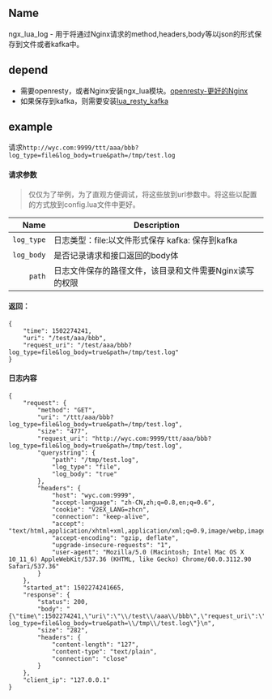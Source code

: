 ## Name


ngx_lua_log - 用于将通过Nginx请求的method,headers,body等以json的形式保存到文件或者kafka中。

## depend

* 需要openresty，或者Nginx安装ngx_lua模块。[openresty-更好的Nginx](https://github.com/openresty)
* 如果保存到kafka，则需要安装[lua_resty_kafka](https://github.com/doujiang24/lua-resty-kafka)

## example

请求`http://wyc.com:9999/ttt/aaa/bbb?log_type=file&log_body=true&path=/tmp/test.log`

#### 请求参数

> 仅仅为了举例，为了直观方便调试，将这些放到url参数中。将这些以配置的方式放到config.lua文件中更好。

| Name               | Description                                            |
| ------------------:| -------------------------------------------------------|
| `log_type`          | 日志类型：file:以文件形式保存 kafka: 保存到kafka           |
| `log_body`         | 是否记录请求和接口返回的body体                       |
| `path`             | 日志文件保存的路径文件，该目录和文件需要Nginx读写的权限      |

#### 返回：

```
{
    "time": 1502274241,
    "uri": "/test/aaa/bbb",
    "request_uri": "/test/aaa/bbb?log_type=file&log_body=true&path=/tmp/test.log"
}

```

#### 日志内容

```
{
    "request": {
        "method": "GET",
        "uri": "/ttt/aaa/bbb?log_type=file&log_body=true&path=/tmp/test.log",
        "size": "477",
        "request_uri": "http://wyc.com:9999/ttt/aaa/bbb?log_type=file&log_body=true&path=/tmp/test.log",
        "querystring": {
            "path": "/tmp/test.log",
            "log_type": "file",
            "log_body": "true"
        },
        "headers": {
            "host": "wyc.com:9999",
            "accept-language": "zh-CN,zh;q=0.8,en;q=0.6",
            "cookie": "V2EX_LANG=zhcn",
            "connection": "keep-alive",
            "accept": "text/html,application/xhtml+xml,application/xml;q=0.9,image/webp,image/apng,*/*;q=0.8",
            "accept-encoding": "gzip, deflate",
            "upgrade-insecure-requests": "1",
            "user-agent": "Mozilla/5.0 (Macintosh; Intel Mac OS X 10_11_6) AppleWebKit/537.36 (KHTML, like Gecko) Chrome/60.0.3112.90 Safari/537.36"
        }
    },
    "started_at": 1502274241665,
    "response": {
        "status": 200,
        "body": "{\"time\":1502274241,\"uri\":\"\\/test\\/aaa\\/bbb\",\"request_uri\":\"\\/test\\/aaa\\/bbb?log_type=file&log_body=true&path=\\/tmp\\/test.log\"}\n",
        "size": "282",
        "headers": {
            "content-length": "127",
            "content-type": "text/plain",
            "connection": "close"
        }
    },
    "client_ip": "127.0.0.1"
}

```

